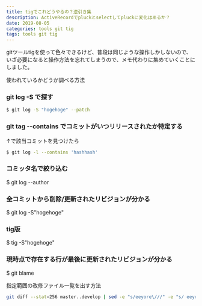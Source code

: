 ```yaml
---
title: tigでこれどうやるの？逆引き集
description: ActiveRecordでpluckとselectしてpluckに変化はあるか？
date: 2019-08-05
categories: tools git tig
tags: tools git tig
---
```


gitツールtigを使って色々できるけど、普段は同じような操作しかしないので、いざ必要になると操作方法を忘れてしまうので、メモ代わりに集めていくことにしました。


使われているかどうか調べる方法

### git log -S で探す
```bash
$ git log -S "hogehoge" --patch
```

### git tag --contains でコミットがいつリリースされたか特定する
↑で該当コミットを見つけたら
```bash
$ git log -l --contains 'hashhash'
```

### コミッタ名で絞り込む
$ git log --author

### 全コミットから削除/更新されたリビジョンが分かる
$ git log -S"hogehoge"

### tig版
$ tig -S"hogehoge"

### 現時点で存在する行が最後に更新されたリビジョンが分かる
$ git blame


指定範囲の改修ファイル一覧を出す方法

```sh
git diff --stat=256 master..develop | sed -e "s/eeyore\///" -e "s/ eeyoreTests.*//" -e '/^$/d' -e 's/|.*$//g' | sort
```
